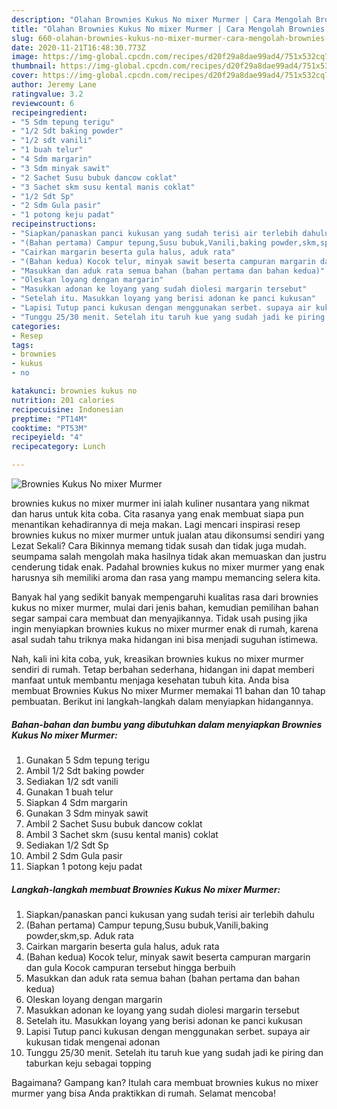 ```yaml
---
description: "Olahan Brownies Kukus No mixer Murmer | Cara Mengolah Brownies Kukus No mixer Murmer Yang Paling Enak"
title: "Olahan Brownies Kukus No mixer Murmer | Cara Mengolah Brownies Kukus No mixer Murmer Yang Paling Enak"
slug: 660-olahan-brownies-kukus-no-mixer-murmer-cara-mengolah-brownies-kukus-no-mixer-murmer-yang-paling-enak
date: 2020-11-21T16:48:30.773Z
image: https://img-global.cpcdn.com/recipes/d20f29a8dae99ad4/751x532cq70/brownies-kukus-no-mixer-murmer-foto-resep-utama.jpg
thumbnail: https://img-global.cpcdn.com/recipes/d20f29a8dae99ad4/751x532cq70/brownies-kukus-no-mixer-murmer-foto-resep-utama.jpg
cover: https://img-global.cpcdn.com/recipes/d20f29a8dae99ad4/751x532cq70/brownies-kukus-no-mixer-murmer-foto-resep-utama.jpg
author: Jeremy Lane
ratingvalue: 3.2
reviewcount: 6
recipeingredient:
- "5 Sdm tepung terigu"
- "1/2 Sdt baking powder"
- "1/2 sdt vanili"
- "1 buah telur"
- "4 Sdm margarin"
- "3 Sdm minyak sawit"
- "2 Sachet Susu bubuk dancow coklat"
- "3 Sachet skm susu kental manis coklat"
- "1/2 Sdt Sp"
- "2 Sdm Gula pasir"
- "1 potong keju padat"
recipeinstructions:
- "Siapkan/panaskan panci kukusan yang sudah terisi air terlebih dahulu"
- "(Bahan pertama) Campur tepung,Susu bubuk,Vanili,baking powder,skm,sp. Aduk rata"
- "Cairkan margarin beserta gula halus, aduk rata"
- "(Bahan kedua) Kocok telur, minyak sawit beserta campuran margarin dan gula Kocok campuran tersebut hingga berbuih"
- "Masukkan dan aduk rata semua bahan (bahan pertama dan bahan kedua)"
- "Oleskan loyang dengan margarin"
- "Masukkan adonan ke loyang yang sudah diolesi margarin tersebut"
- "Setelah itu. Masukkan loyang yang berisi adonan ke panci kukusan"
- "Lapisi Tutup panci kukusan dengan menggunakan serbet. supaya air kukusan tidak mengenai adonan"
- "Tunggu 25/30 menit. Setelah itu taruh kue yang sudah jadi ke piring dan taburkan keju sebagai topping"
categories:
- Resep
tags:
- brownies
- kukus
- no

katakunci: brownies kukus no 
nutrition: 201 calories
recipecuisine: Indonesian
preptime: "PT14M"
cooktime: "PT53M"
recipeyield: "4"
recipecategory: Lunch

---
```



![Brownies Kukus No mixer Murmer](https://img-global.cpcdn.com/recipes/d20f29a8dae99ad4/751x532cq70/brownies-kukus-no-mixer-murmer-foto-resep-utama.jpg)


brownies kukus no mixer murmer ini ialah kuliner nusantara yang nikmat dan harus untuk kita coba. Cita rasanya yang enak membuat siapa pun menantikan kehadirannya di meja makan.
Lagi mencari inspirasi resep brownies kukus no mixer murmer untuk jualan atau dikonsumsi sendiri yang Lezat Sekali? Cara Bikinnya memang tidak susah dan tidak juga mudah. seumpama salah mengolah maka hasilnya tidak akan memuaskan dan justru cenderung tidak enak. Padahal brownies kukus no mixer murmer yang enak harusnya sih memiliki aroma dan rasa yang mampu memancing selera kita.



Banyak hal yang sedikit banyak mempengaruhi kualitas rasa dari brownies kukus no mixer murmer, mulai dari jenis bahan, kemudian pemilihan bahan segar sampai cara membuat dan menyajikannya. Tidak usah pusing jika ingin menyiapkan brownies kukus no mixer murmer enak di rumah, karena asal sudah tahu triknya maka hidangan ini bisa menjadi suguhan istimewa.


Nah, kali ini kita coba, yuk, kreasikan brownies kukus no mixer murmer sendiri di rumah. Tetap berbahan sederhana, hidangan ini dapat memberi manfaat untuk membantu menjaga kesehatan tubuh kita. Anda bisa membuat Brownies Kukus No mixer Murmer memakai 11 bahan dan 10 tahap pembuatan. Berikut ini langkah-langkah dalam menyiapkan hidangannya.

<!--inarticleads1-->

##### Bahan-bahan dan bumbu yang dibutuhkan dalam menyiapkan Brownies Kukus No mixer Murmer:

1. Gunakan 5 Sdm tepung terigu
1. Ambil 1/2 Sdt baking powder
1. Sediakan 1/2 sdt vanili
1. Gunakan 1 buah telur
1. Siapkan 4 Sdm margarin
1. Gunakan 3 Sdm minyak sawit
1. Ambil 2 Sachet Susu bubuk dancow coklat
1. Ambil 3 Sachet skm (susu kental manis) coklat
1. Sediakan 1/2 Sdt Sp
1. Ambil 2 Sdm Gula pasir
1. Siapkan 1 potong keju padat




<!--inarticleads2-->

##### Langkah-langkah membuat Brownies Kukus No mixer Murmer:

1. Siapkan/panaskan panci kukusan yang sudah terisi air terlebih dahulu
1. (Bahan pertama) Campur tepung,Susu bubuk,Vanili,baking powder,skm,sp. Aduk rata
1. Cairkan margarin beserta gula halus, aduk rata
1. (Bahan kedua) Kocok telur, minyak sawit beserta campuran margarin dan gula Kocok campuran tersebut hingga berbuih
1. Masukkan dan aduk rata semua bahan (bahan pertama dan bahan kedua)
1. Oleskan loyang dengan margarin
1. Masukkan adonan ke loyang yang sudah diolesi margarin tersebut
1. Setelah itu. Masukkan loyang yang berisi adonan ke panci kukusan
1. Lapisi Tutup panci kukusan dengan menggunakan serbet. supaya air kukusan tidak mengenai adonan
1. Tunggu 25/30 menit. Setelah itu taruh kue yang sudah jadi ke piring dan taburkan keju sebagai topping




Bagaimana? Gampang kan? Itulah cara membuat brownies kukus no mixer murmer yang bisa Anda praktikkan di rumah. Selamat mencoba!
